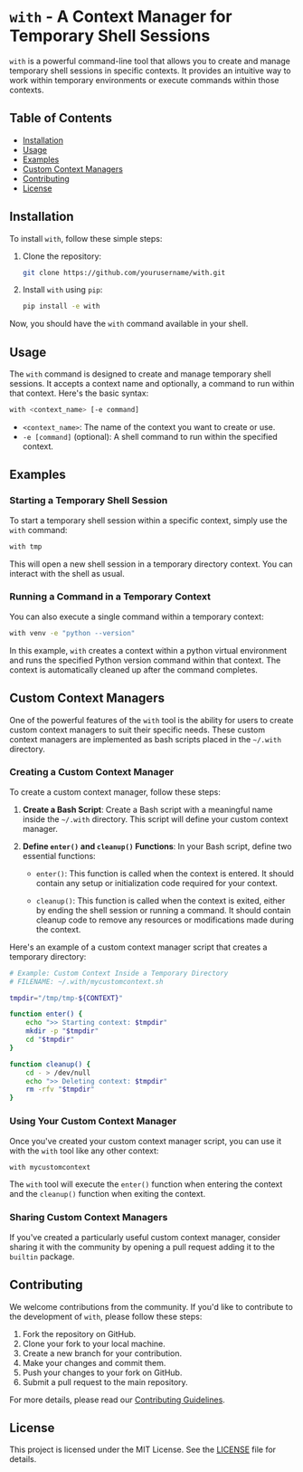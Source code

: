 # `with` - A Context Manager for Temporary Shell Sessions

`with` is a powerful command-line tool that allows you to create and manage temporary shell sessions in specific contexts. It provides an intuitive way to work within temporary environments or execute commands within those contexts.

## Table of Contents

- [Installation](#installation)
- [Usage](#usage)
- [Examples](#examples)
- [Custom Context Managers](#custom-context-managers)
- [Contributing](#contributing)
- [License](#license)

## Installation

To install `with`, follow these simple steps:

1. Clone the repository:

   ```bash
   git clone https://github.com/yourusername/with.git
   ```

2. Install `with` using `pip`:

   ```bash
   pip install -e with
   ```

Now, you should have the `with` command available in your shell.

## Usage

The `with` command is designed to create and manage temporary shell sessions. It accepts a context name and optionally, a command to run within that context. Here's the basic syntax:

```bash
with <context_name> [-e command]
```

- `<context_name>`: The name of the context you want to create or use.
- `-e [command]` (optional): A shell command to run within the specified context.

## Examples

### Starting a Temporary Shell Session

To start a temporary shell session within a specific context, simply use the `with` command:

```bash
with tmp
```

This will open a new shell session in a temporary directory context. You can interact with the shell as usual.

### Running a Command in a Temporary Context

You can also execute a single command within a temporary context:

```bash
with venv -e "python --version"
```

In this example, `with` creates a context within a python virtual environment and runs the specified Python version command within that context. The context is automatically cleaned up after the command completes.

## Custom Context Managers

One of the powerful features of the `with` tool is the ability for users to create custom context managers to suit their specific needs. These custom context managers are implemented as bash scripts placed in the `~/.with` directory.

### Creating a Custom Context Manager

To create a custom context manager, follow these steps:

1. **Create a Bash Script**: Create a Bash script with a meaningful name inside the `~/.with` directory. This script will define your custom context manager.

2. **Define `enter()` and `cleanup()` Functions**: In your Bash script, define two essential functions:

   - `enter()`: This function is called when the context is entered. It should contain any setup or initialization code required for your context.

   - `cleanup()`: This function is called when the context is exited, either by ending the shell session or running a command. It should contain cleanup code to remove any resources or modifications made during the context.

Here's an example of a custom context manager script that creates a temporary directory:

```bash
# Example: Custom Context Inside a Temporary Directory
# FILENAME: ~/.with/mycustomcontext.sh

tmpdir="/tmp/tmp-${CONTEXT}"

function enter() {
    echo ">> Starting context: $tmpdir"
    mkdir -p "$tmpdir"
    cd "$tmpdir"
}

function cleanup() {
    cd - > /dev/null
    echo ">> Deleting context: $tmpdir"
    rm -rfv "$tmpdir"
}
```

### Using Your Custom Context Manager

Once you've created your custom context manager script, you can use it with the `with` tool like any other context:

```bash
with mycustomcontext
```

The `with` tool will execute the `enter()` function when entering the context and the `cleanup()` function when exiting the context.

### Sharing Custom Context Managers

If you've created a particularly useful custom context manager, consider sharing it with the community by opening a pull request adding it to the `builtin` package.

## Contributing

We welcome contributions from the community. If you'd like to contribute to the development of `with`, please follow these steps:

1. Fork the repository on GitHub.
2. Clone your fork to your local machine.
3. Create a new branch for your contribution.
4. Make your changes and commit them.
5. Push your changes to your fork on GitHub.
6. Submit a pull request to the main repository.

For more details, please read our [Contributing Guidelines](CONTRIBUTING.md).

## License

This project is licensed under the MIT License. See the [LICENSE](LICENSE) file for details.
